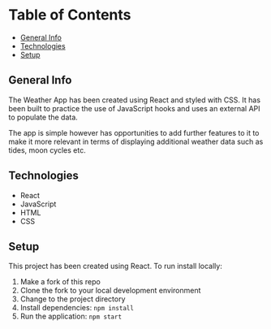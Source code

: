 # Table of Contents

- [General Info](#General-Info)
- [Technologies](#technologies)
- [Setup](#setup)

## General Info

The Weather App has been created using React and styled with CSS. It has been built to practice the use of JavaScript hooks and uses an external API to populate the data.

The app is simple however has opportunities to add further features to it to make it more relevant in terms of displaying additional weather data such as tides, moon cycles etc.

## Technologies

- React
- JavaScript
- HTML
- CSS

## Setup

This project has been created using React. To run install locally:

1. Make a fork of this repo
2. Clone the fork to your local development environment
3. Change to the project directory
4. Install dependencies: `npm install`
5. Run the application: `npm start`
